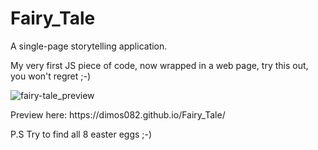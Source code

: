 # Fairy_Tale
<p>A single-page storytelling application. </p>
<p> My very first JS piece of code, now wrapped in a web page, try this out, you won't regret ;-) </p>

![fairy-tale_preview](https://user-images.githubusercontent.com/32190460/56815425-0018ba80-684a-11e9-9d5d-1553cd9fff86.jpg)

<p>Preview here: https://dimos082.github.io/Fairy_Tale/ </p>
<p> P.S Try to find all 8 easter eggs ;-)</p>
